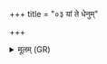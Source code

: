 +++
title = "०३ यां ते धेनुम्"

+++
<details><summary>मूलम् (GR)</summary>

यां ते धेनुं निगृणामि  
यं वा ते क्षीर ओदनम् ।  
तेना जनस्यासौ भर्ता  
यो ऽत्रासद् अजीवनः ॥
</details>